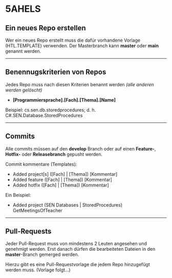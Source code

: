 # 5AHELS

## Ein neues Repo erstellen

Wer ein neues Repo erstellt muss die dafür vorhandene Vorlage (HTL.TEMPLATE) verwenden.
Der Masterbranch kann **master** oder **main** genannt werden.

---

## Benennugskriterien von Repos

Jedes Repo muss nach diesen Kriterien benannt werden *(alle anderen werden gelöscht)*

- **[Programmiersprache].[Fach].[Thema].[Name]**

Beispiel:
cs.sen.db.storedprocedures; d. h. C#.SEN.Database.StoredProcedures

---

## Commits

Alle commits müssen auf den **develop** Branch oder auf einen **Feature-**, **Hotfix-** oder **Releasebranch** gepusht werden.

Commit kommentare (Templates):

- Added project[s] ([Fach] | [Thema]) [Kommentar]
- Added feature ([Fach] | [Thema]) [Kommentar]
- Added hotfix ([Fach] | [Thema]) [Kommentar]

Ein Beispiel:

- Added project (SEN Databases | StoredProcedures) GetMeetingsOfTeacher

---

## Pull-Requests

Jeder Pull-Request muss von mindestens 2 Leuten angesehen und genehmigt werden. Erst danach dürfen die bearbeiteten Dateien in den **master**-Branch gemerged werden.

Hierzu gibt es eine Pull-Requestvorlage die jedem Repo hinzugefügt werden muss.
(Vorlage folgt...)
